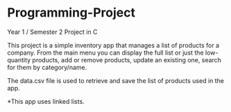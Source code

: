 # Programming-Project
Year 1 / Semester 2 Project in C

This project is a simple inventory app that manages a list of products for a company.
From the main menu you can display the full list or just the low-quantity products, add or remove products, update an existing one, search for them by category/name.

The data.csv file is used to retrieve and save the list of products used in the app.

*This app uses linked lists.
